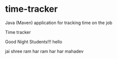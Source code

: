 # time-tracker
Java (Maven) application for tracking time on the job

Time tracker

Good Night Students!!!
hello

jai shree ram
har ram
har har  mahadev
